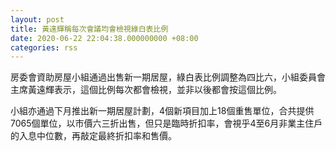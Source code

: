 ```yaml
---
layout: post
title: 黃遠輝稱每次會議均會檢視綠白表比例
date: 2020-06-22 22:04:38.000000000 +08:00
categories: rss
---
```


房委會資助房屋小組通過出售新一期居屋，綠白表比例調整為四比六，小組委員會主席黃遠輝表示，這個比例每次都會檢視，並非以後都會按這個比例。

小組亦通過下月推出新一期居屋計劃，4個新項目加上18個重售單位，合共提供7065個單位，以市價六三折出售，但只是臨時折扣率，會視乎4至6月非業主住戶的入息中位數，再敲定最終折扣率和售價。
